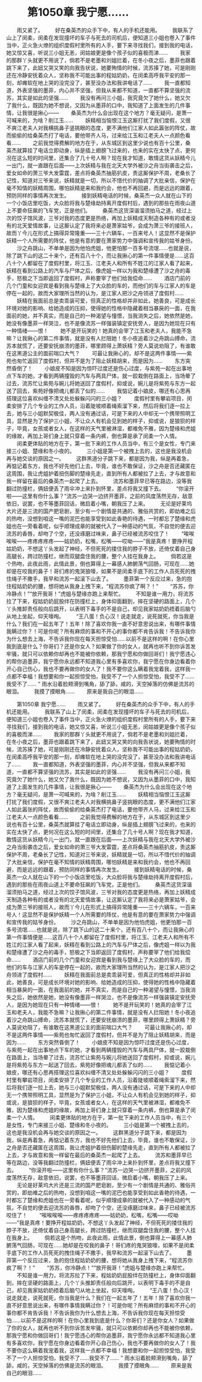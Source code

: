 # 　　第1050章 我宁愿……
　　雨又紧了。
　　好在桑英杰的众手下中，有人的手机还能用。
　　我联系了山上了闵柔，闵柔在发现撞坏的车子与死去的司机后，便知道三小姐也卷入了事件当中，正火急火燎的组织度假村里所有的人手，要下来寻找我们，接到我的电话，她又惊又喜，听说三小姐无恙，闵姑娘更是像个孩子似的喜极而涕……
　　我家的那群丫头就更不用说了，倘若不是老墨和刘姐拦着，在冬小夜之后，墨菲也跟着跳下来了，此妞又哭又笑的向我告状说，她要殉情的时候，流苏揍了她，可是刚刚还在冷静安抚着众人，坚称我不可能出事的程姑奶奶，在闵柔高呼我平安的那一刻，却瘫软在地上哭的没完没了，甚至没办法和我讲电话了……
　　我一直都知道，外表坚强的墨菲，内心并不坚强，但我从来都不知道，一直都不算坚强的流苏，其实是如此的坚强……
　　我没有再问三小姐，我究竟欠了她什么，她又欠了我什么，既因为她不想说，又因为从墨菲的口中，我知道了上面发生的几件事情，让我很是揪心——
　　桑英杰为什么会出现在这个地方？毫无疑问，是萧一可喊来的，为啥？削江玉……
　　妖精相当恼恨江玉这厮打扰了我们度假，又很不爽江老夫人对我横挑鼻子竖挑眼的态度，更不满他们江家人如此嚣张的阵仗，故而偷偷的给桑英杰打了电话，要他带齐人马，过来给江玉和江老夫人一点颜色看看……
　　之前我觉得费解的地方在于，从东城区到这里少说也有百十公里，桑英杰就算挂了电话立即动身，纵是插上翅膀飞过来的，也来的实在太快了点，更何况在这么短的时间里，还集合了几十号人啊？现在我才知道，敢情这货从妖精今儿一出门，就一直跟在后面——上次妖精与我在北天大学外被沙之舟当街袭击之后，爱女如命的萧三爷大发雷霆，差点将桑英杰抽筋扒皮，责这厮保护不周，老桑长了记性，知道对三爷来说，妖精就是一切，所以不惜代价的抽调了大批亲信，保护在毫不知情的妖精周围，哪怕妖精是来和我约会，他也不再回避，而是远远的跟着，预防同样的事情再次发生。
　　接到妖精电话的时候，桑英杰一众人就在山下的一个小饭店里吃饭，大众脸将我与楚缘劫持离开度假村后，遇到的那些在雨夜山道上不要命狂飙的飞车党，正是他们。
　　桑英杰这货深谐溜须拍马之道，经过上次的饺子馆风波，三爷对我的态度更是热络，再加上妖精成天制造各种有的或者没有的北天爱情故事，让这厮认定了我将来必是萧家姑爷，会成为萧三爷的接班人，故而丫今儿在形式上搞得异常隆重——三十六辆车，一百来号人！这显然不是保护妖精一个人所需要的阵仗，他是有意的要在萧家势力中强调和宣传我的姑爷身份。
　　沙之舟跳山，不单单是因为他怕虎姐，他更怕那一百多号流氓……也就是说，除了跳下山的这二十来个，还有百八十个，而让我揪心的第一件事情便是……这百八十个人都留在了度假村里，将江玉、江老夫人和所有不姓江的江家人看了起来，妖精在看到公路上的汽车与尸体之后，像虎姐一样以为我和楚缘遭了沙之舟的毒手，怒极之下当即返回了度假村，声称要宰了他们给我偿命……
　　酒店门前的几个门童和女迎宾是看到我与楚缘上了大众脸的车的，而他们的车与江家人的车是停在一起的，故而大家理所当然的认为，是江家人把沙之舟领进了度假村……
　　妖精在我面前总是卖乖装可爱，但真正的性格却并非如此，她善良，可是成长环境对她的影响、给她造成的压抑，使得她的性格中隐藏着相当暴戾的一面，在我面前的她，并不真实，而是自己的一种渴望与憧憬，当我消失之后，她依然是她，她没有像墨菲一样哭泣，也不是像流苏一样强装镇定安抚旁人，是因为她现在只有一种情绪——恨！
　　她不是开玩笑的！她真的会宰了江玉和老夫人，我能不急嘛？让我揪心的第二件事情，就是没有人拦阻她！冬小夜追着沙之舟跳山搏命，流苏本就慌了，还要安抚崩溃的墨菲，哪里顾得上萧妖精？旁人莫说劝阻了，有谁敢在这黑道公主的面前喘口大气？
　　可最让我揪心的，却不是这两件事情——紫苑也匆忙返回了度假村，但并不是为了阻止妖精胡来，而是因为……
　　东方突然昏倒了！
　　小娘皮不知是因为惊吓过度还是伤心过度，与紫苑一起在出事地点下车的她，才看到两辆撞毁的汽车与两具尸体，就一跤栽倒在路面上，当场晕了过去，流苏忙让紫苑与婉儿将她送回了度假村，抑或说，婉儿是将紫苑与东方一起送了回去，紫苑好像把魂儿都丢了似的……
　　我惦记着小娘皮，哪还有心思再搭理这位喜欢纠缠不清又处处躲躲闪闪的三小姐？
　　度假村里有攀岩项目，闵柔安排了几个专业的工作人员，沿着陡坡顺着绳索溜下来，然后将我们逐一拉上去，她与三小姐默契极佳，两人没有通过话，可是下来的人中却无一个携带照明工具，显然是为了保护三小姐，不让众人有机会见到她的样子，抑或说，是狼狈的样子，毕竟，女孩或者女人，在这样的天气里被淋湿，都难免不雅，因为楚缘和虎姐的缘故，再加上哥们身上就只穿着一条内裤，倒也算是承了闵柔一个人情。
　　闵柔更体贴的地方在于，第一批下来的工作人员当中，有三个是女性，专门来接三小姐、楚缘和冬小夜的。
　　三小姐是第一个被拽上去的，这也是我没机会再与她交谈的原因之一。
　　这群黑道分子跳下来，都是因为我，纵是再着急，再惦记着东方，我也不好先他们上去，毕竟，谁也不敢保证，沙之舟是否还藏匿在这周围，我让虎姐护着扭伤脚的楚缘先走，直到所有人都被拉了上去，才与故意和我一样留在最后的桑英杰一起爬了上去。
　　流苏和墨菲早已等在路边，没等我翻过防撞栏，俩妞便丢了雨伞冲上来扑到怀里，差点将我又撞下去。
　　“你滚开啦——这里有你什么事？”流苏一边哭一边挤开墨菲，之前的风度荡然无存，敌意依旧，说罢，也不等墨菲回话，微启着小嘴，朝我压了上来。
　　无论是好莱坞大片还是三流的国产肥皂剧，至少有一个剧情是共通的、雅俗共赏的，即劫难之后的热吻，没想到咱这一嘴的泥巴也能享受到如此香艳的待遇，一时都忘了楚缘和虎姐也在一旁看着呢，似乎顺理成章的就被代入了一种感动的气氛，不自觉的便去迎流苏的香唇，却吻了个空，还没琢磨过味来，鼻子已经被流苏咬住了！
　　“唉唉唉唉——疼疼疼疼疼——姑奶奶，松嘴，松嘴——哎呦——”我是真疼！要挣开程姑奶奶，不想这丫头发起了神经，不但死死的搂住我的脖子不放，还倚仗着自己身高腿长，跨过防撞栏，继而双腿盘住我的腰，整个人挂在我身上。
　　倘若这是个热吻，此夜此雨，此情此景，倒也算得上一幕感人肺腑荡气回肠，可现在……她却是在咬我的鼻子！哥们疼的鬼哭狼嚎，如果不是闵柔手底下的工作人员死死的拽住绳子不撒手，我早和流苏一起滚下山去了。
　　墨菲第一个反应过来，急的抱住程姑奶奶的腰，想将她从我身上拽下来，“程流苏你疯了啊？！”
　　“苏苏，你冷静点！”“放开我哥！”虎姐与楚缘亦跑上来帮忙。
　　不知是谁一用力，将流苏拉了下来，程姑奶奶屁股绊在防撞栏上，身体仰面翻到，摔在坚硬的路面上，几个丫头推卸责任般向后跳开，以表明下毒手的不是自己，却见我家姑奶奶捂着后脑勺从地上坐起，仰天嚎啕。
　　“王八蛋！负心汉！说走就走，说死就死，你当我是什么？我们在一起五年了！五年！除了喜欢你我一直不好意思说出来，有哪件事情我瞒过你？！可是你呢？所有麻烦的事和不开心的事你都不肯告诉我！不告诉我你为什么想去上海，不告诉我你现在每天担惊受怕……以前不是这样的啊！在你心里我到底是什么？你哥们？还是你女人？如果做了你的女人，就再也听不到你诉苦发牢骚，就只可以依赖你却再也不能被你依赖，那我宁愿和你做回哥们！我宁愿违心的帮你追墨菲，我宁愿你永远都不知道我心里有多喜欢你，我宁愿在你身边看着你开心自己伤心，我也不要再做你的女人了！我不要你这么瞒着我宠着我，这样我一点都不幸福！我想要和你一起担惊受怕，我受不了一个人担惊受怕，我受不了……我受不了…… ”      雨水沿着脸颊滑到嘴角，舔了舔，咸的，天空掉落的仿佛是流苏的眼泪。
　　我摸了摸眼角……
　　原来是我自己的眼泪……

　　第1050章 我宁愿……
　　雨又紧了。
　　好在桑英杰的众手下中，有人的手机还能用。
　　我联系了山上了闵柔，闵柔在发现撞坏的车子与死去的司机后，便知道三小姐也卷入了事件当中，正火急火燎的组织度假村里所有的人手，要下来寻找我们，接到我的电话，她又惊又喜，听说三小姐无恙，闵姑娘更是像个孩子似的喜极而涕……
　　我家的那群丫头就更不用说了，倘若不是老墨和刘姐拦着，在冬小夜之后，墨菲也跟着跳下来了，此妞又哭又笑的向我告状说，她要殉情的时候，流苏揍了她，可是刚刚还在冷静安抚着众人，坚称我不可能出事的程姑奶奶，在闵柔高呼我平安的那一刻，却瘫软在地上哭的没完没了，甚至没办法和我讲电话了……
　　我一直都知道，外表坚强的墨菲，内心并不坚强，但我从来都不知道，一直都不算坚强的流苏，其实是如此的坚强……
　　我没有再问三小姐，我究竟欠了她什么，她又欠了我什么，既因为她不想说，又因为从墨菲的口中，我知道了上面发生的几件事情，让我很是揪心——
　　桑英杰为什么会出现在这个地方？毫无疑问，是萧一可喊来的，为啥？削江玉……
　　妖精相当恼恨江玉这厮打扰了我们度假，又很不爽江老夫人对我横挑鼻子竖挑眼的态度，更不满他们江家人如此嚣张的阵仗，故而偷偷的给桑英杰打了电话，要他带齐人马，过来给江玉和江老夫人一点颜色看看……
　　之前我觉得费解的地方在于，从东城区到这里少说也有百十公里，桑英杰就算挂了电话立即动身，纵是插上翅膀飞过来的，也来的实在太快了点，更何况在这么短的时间里，还集合了几十号人啊？现在我才知道，敢情这货从妖精今儿一出门，就一直跟在后面——上次妖精与我在北天大学外被沙之舟当街袭击之后，爱女如命的萧三爷大发雷霆，差点将桑英杰抽筋扒皮，责这厮保护不周，老桑长了记性，知道对三爷来说，妖精就是一切，所以不惜代价的抽调了大批亲信，保护在毫不知情的妖精周围，哪怕妖精是来和我约会，他也不再回避，而是远远的跟着，预防同样的事情再次发生。
　　接到妖精电话的时候，桑英杰一众人就在山下的一个小饭店里吃饭，大众脸将我与楚缘劫持离开度假村后，遇到的那些在雨夜山道上不要命狂飙的飞车党，正是他们。
　　桑英杰这货深谐溜须拍马之道，经过上次的饺子馆风波，三爷对我的态度更是热络，再加上妖精成天制造各种有的或者没有的北天爱情故事，让这厮认定了我将来必是萧家姑爷，会成为萧三爷的接班人，故而丫今儿在形式上搞得异常隆重——三十六辆车，一百来号人！这显然不是保护妖精一个人所需要的阵仗，他是有意的要在萧家势力中强调和宣传我的姑爷身份。
　　沙之舟跳山，不单单是因为他怕虎姐，他更怕那一百多号流氓……也就是说，除了跳下山的这二十来个，还有百八十个，而让我揪心的第一件事情便是……这百八十个人都留在了度假村里，将江玉、江老夫人和所有不姓江的江家人看了起来，妖精在看到公路上的汽车与尸体之后，像虎姐一样以为我和楚缘遭了沙之舟的毒手，怒极之下当即返回了度假村，声称要宰了他们给我偿命……
　　酒店门前的几个门童和女迎宾是看到我与楚缘上了大众脸的车的，而他们的车与江家人的车是停在一起的，故而大家理所当然的认为，是江家人把沙之舟领进了度假村……
　　妖精在我面前总是卖乖装可爱，但真正的性格却并非如此，她善良，可是成长环境对她的影响、给她造成的压抑，使得她的性格中隐藏着相当暴戾的一面，在我面前的她，并不真实，而是自己的一种渴望与憧憬，当我消失之后，她依然是她，她没有像墨菲一样哭泣，也不是像流苏一样强装镇定安抚旁人，是因为她现在只有一种情绪——恨！
　　她不是开玩笑的！她真的会宰了江玉和老夫人，我能不急嘛？让我揪心的第二件事情，就是没有人拦阻她！冬小夜追着沙之舟跳山搏命，流苏本就慌了，还要安抚崩溃的墨菲，哪里顾得上萧妖精？旁人莫说劝阻了，有谁敢在这黑道公主的面前喘口大气？
　　可最让我揪心的，却不是这两件事情——紫苑也匆忙返回了度假村，但并不是为了阻止妖精胡来，而是因为……
　　东方突然昏倒了！
　　小娘皮不知是因为惊吓过度还是伤心过度，与紫苑一起在出事地点下车的她，才看到两辆撞毁的汽车与两具尸体，就一跤栽倒在路面上，当场晕了过去，流苏忙让紫苑与婉儿将她送回了度假村，抑或说，婉儿是将紫苑与东方一起送了回去，紫苑好像把魂儿都丢了似的……
　　我惦记着小娘皮，哪还有心思再搭理这位喜欢纠缠不清又处处躲躲闪闪的三小姐？
　　度假村里有攀岩项目，闵柔安排了几个专业的工作人员，沿着陡坡顺着绳索溜下来，然后将我们逐一拉上去，她与三小姐默契极佳，两人没有通过话，可是下来的人中却无一个携带照明工具，显然是为了保护三小姐，不让众人有机会见到她的样子，抑或说，是狼狈的样子，毕竟，女孩或者女人，在这样的天气里被淋湿，都难免不雅，因为楚缘和虎姐的缘故，再加上哥们身上就只穿着一条内裤，倒也算是承了闵柔一个人情。
　　闵柔更体贴的地方在于，第一批下来的工作人员当中，有三个是女性，专门来接三小姐、楚缘和冬小夜的。
　　三小姐是第一个被拽上去的，这也是我没机会再与她交谈的原因之一。
　　这群黑道分子跳下来，都是因为我，纵是再着急，再惦记着东方，我也不好先他们上去，毕竟，谁也不敢保证，沙之舟是否还藏匿在这周围，我让虎姐护着扭伤脚的楚缘先走，直到所有人都被拉了上去，才与故意和我一样留在最后的桑英杰一起爬了上去。
　　流苏和墨菲早已等在路边，没等我翻过防撞栏，俩妞便丢了雨伞冲上来扑到怀里，差点将我又撞下去。
　　“你滚开啦——这里有你什么事？”流苏一边哭一边挤开墨菲，之前的风度荡然无存，敌意依旧，说罢，也不等墨菲回话，微启着小嘴，朝我压了上来。
　　无论是好莱坞大片还是三流的国产肥皂剧，至少有一个剧情是共通的、雅俗共赏的，即劫难之后的热吻，没想到咱这一嘴的泥巴也能享受到如此香艳的待遇，一时都忘了楚缘和虎姐也在一旁看着呢，似乎顺理成章的就被代入了一种感动的气氛，不自觉的便去迎流苏的香唇，却吻了个空，还没琢磨过味来，鼻子已经被流苏咬住了！
　　“唉唉唉唉——疼疼疼疼疼——姑奶奶，松嘴，松嘴——哎呦——”我是真疼！要挣开程姑奶奶，不想这丫头发起了神经，不但死死的搂住我的脖子不放，还倚仗着自己身高腿长，跨过防撞栏，继而双腿盘住我的腰，整个人挂在我身上。
　　倘若这是个热吻，此夜此雨，此情此景，倒也算得上一幕感人肺腑荡气回肠，可现在……她却是在咬我的鼻子！哥们疼的鬼哭狼嚎，如果不是闵柔手底下的工作人员死死的拽住绳子不撒手，我早和流苏一起滚下山去了。
　　墨菲第一个反应过来，急的抱住程姑奶奶的腰，想将她从我身上拽下来，“程流苏你疯了啊？！”
　　“苏苏，你冷静点！”“放开我哥！”虎姐与楚缘亦跑上来帮忙。
　　不知是谁一用力，将流苏拉了下来，程姑奶奶屁股绊在防撞栏上，身体仰面翻到，摔在坚硬的路面上，几个丫头推卸责任般向后跳开，以表明下毒手的不是自己，却见我家姑奶奶捂着后脑勺从地上坐起，仰天嚎啕。
　　“王八蛋！负心汉！说走就走，说死就死，你当我是什么？我们在一起五年了！五年！除了喜欢你我一直不好意思说出来，有哪件事情我瞒过你？！可是你呢？所有麻烦的事和不开心的事你都不肯告诉我！不告诉我你为什么想去上海，不告诉我你现在每天担惊受怕……以前不是这样的啊！在你心里我到底是什么？你哥们？还是你女人？如果做了你的女人，就再也听不到你诉苦发牢骚，就只可以依赖你却再也不能被你依赖，那我宁愿和你做回哥们！我宁愿违心的帮你追墨菲，我宁愿你永远都不知道我心里有多喜欢你，我宁愿在你身边看着你开心自己伤心，我也不要再做你的女人了！我不要你这么瞒着我宠着我，这样我一点都不幸福！我想要和你一起担惊受怕，我受不了一个人担惊受怕，我受不了……我受不了…… ”      雨水沿着脸颊滑到嘴角，舔了舔，咸的，天空掉落的仿佛是流苏的眼泪。
　　我摸了摸眼角……
　　原来是我自己的眼泪……
